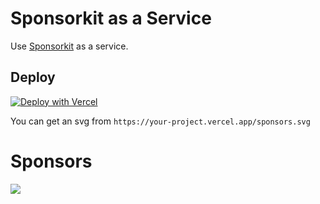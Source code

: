 # Sponsorkit as a Service

Use [Sponsorkit](https://github.com/antfu/sponsorkit) as a service.

## Deploy

[![Deploy with Vercel](https://vercel.com/button)](https://vercel.com/new/clone?repository-url=https%3A%2F%2Fgithub.com%2Fdjyde%2Fnextjs-sponsorkit&env=TOKEN&envDescription=GitHub%20personal%20access%20token&envLink=https%3A%2F%2Fgithub.com%2Fsettings%2Ftokens)

You can get an svg from `https://your-project.vercel.app/sponsors.svg`

# Sponsors

![](https://randysponsors.vercel.app/sponsors.svg)

